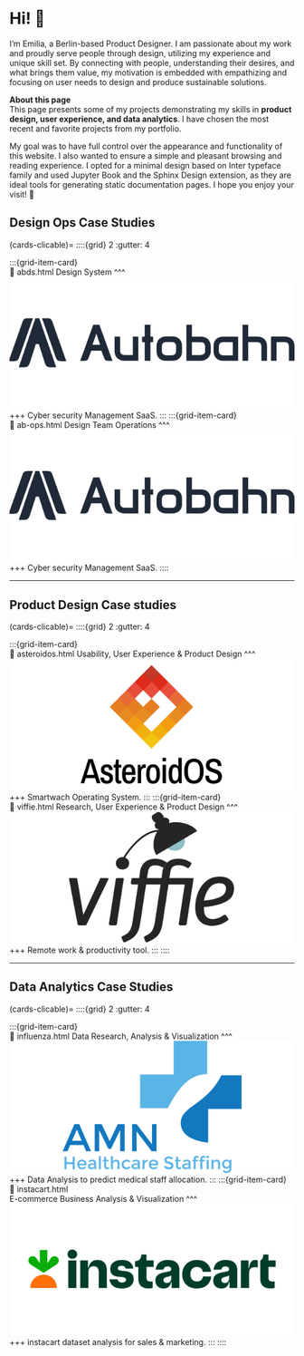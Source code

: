 
# Hi! 👋
I’m Emilia, a Berlin-based Product Designer. I am passionate about my work and proudly serve people through design, utilizing my experience and unique skill set. By connecting with people, understanding their desires, and what brings them value, my motivation is embedded with empathizing and focusing on user needs to design and produce sustainable solutions.

**About this page**<br/>
This page presents some of my projects demonstrating my skills in **product design, user experience, and data analytics**. I have chosen the most recent and favorite projects from my portfolio.

My goal was to have full control over the appearance and functionality of this website. I also wanted to ensure a simple and pleasant browsing and reading experience. I opted for a minimal design based on Inter typeface family and used Jupyter Book and the Sphinx Design extension, as they are ideal tools for generating static documentation pages. I hope you enjoy your visit! 👀


## Design Ops Case Studies

(cards-clicable)=
::::{grid} 2
:gutter: 4

:::{grid-item-card}  
:link: abds.html
Design System
^^^
![autobahn-logo](_static/assets/autobahn-logo.svg "autobahn-logo")
+++
Cyber security Management SaaS.
:::
:::{grid-item-card}  
:link: ab-ops.html
Design Team Operations
^^^
![autobahn-logo](_static/assets/autobahn-logo.svg "autobahn-logo")
+++
Cyber security Management SaaS.
::::

---

## Product Design Case studies

(cards-clicable)=
::::{grid} 2
:gutter: 4

:::{grid-item-card}  
:link: asteroidos.html
Usability, User Experience & Product Design
^^^
![asteroidos-logo](_static/assets/asteroidos-logo.svg "asteroidos-logo")
+++
Smartwach Operating System.
:::
:::{grid-item-card}  
:link: viffie.html
Research, User Experience & Product Design
^^^
![viffie-logo](_static/assets/viffie-logo.svg "viffie-logo")
+++
Remote work &  productivity tool.
:::
::::

---

## Data Analytics Case Studies

(cards-clicable)=
::::{grid} 2
:gutter: 4

:::{grid-item-card}  
:link: influenza.html
Data Research, Analysis & Visualization 
^^^
![influenza-logo](_static/assets/influenza-logo.svg "influenza-logo")
+++
Data Analysis to predict medical staff allocation.
:::
:::{grid-item-card}  
:link: instacart.html   
E-commerce Business Analysis & Visualization
^^^
![instacart-logo](_static/assets/instacart-logo.svg "instacart-logo")
+++
instacart dataset analysis for sales & marketing.
:::
::::


